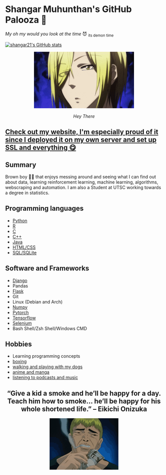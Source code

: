 # Shangar Muhunthan's GitHub Palooza 🥳
*My oh my would you look at the time* 😈 <sub>its demon time</sub>

[![shangar21's GitHub stats](https://github-readme-stats.vercel.app/api?username=shangar21)](https://github.com/anuraghazra/github-readme-stats)

<center>
<p>
    <img src="img/AmazingImpossibleCollie-max-1mb.gif" alt>
</p>
<p>
    <em>Hey There</em>
</p>
</center>

## [Check out my website, I'm especially proud of it since I deployed it on my own server and set up SSL and everything 😋](https://shangar.site)

## Summary
Brown boy 👨🏾 that enjoys messing around and seeing what I can find out about data, learning reinforcement learning, machine learning, algorithms, webscraping and automation. I am also a Student at UTSC working towards a degree in statistics. 

## Programming languages
- [Python](https://github.com/shangar21/ML-python/)
- [R](https://github.com/shangar21/R_language_learning)
- [C](https://github.com/shangar21/csca48)
- [C++](https://github.com/shangar21/chess_engine)
- [Java](https://github.com/shangar21/doctor-appt-app)
- [HTML/CSS](https://github.com/shangar21/best-cscb63-website/tree/main/templates)
- [SQL/SQLite](https://github.com/shangar21/best-cscb63-website)
  
## Software and Frameworks
- [Django](https://github.com/shangar21/learn_django)
- Pandas
- [Flask](https://github.com/shangar21/best-cscb63-website)
- Git
- Linux (Debian and Arch)
- [Numpy](https://github.com/shangar21/ML-python/tree/master/Scratch%20Neural%20Networks)
- [Pytorch](https://github.com/shangar21/ML-python/tree/master/pytorch_NN)
- [Tensorflow](https://github.com/shangar21/yuHacks21-1)
- [Selenium](https://github.com/shangar21/gi_scraper)
- Bash Shell/Zsh Shell/Windows CMD

## Hobbies
- Learning programming concepts 
- [boxing](https://www.instagram.com/scarberianboxingclub/)
- [walking and playing with my dogs](https://www.instagram.com/rex_and_ryno/)
- [anime and manga](https://myanimelist.net/profile/shangar21)
- [listening to podcasts and music](https://open.spotify.com/user/sharanshangar)

<center>

## “Give a kid a smoke and he’ll be happy for a day. Teach him how to smoke… he’ll be happy for his whole shortened life.” – Eikichi Onizuka
<img src="img/tenor.gif" alt>

</center>


